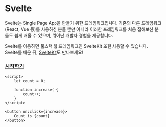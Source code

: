 # Svelte

Svelte는 Single Page App을 만들기 위한 프레임워크입니다. 기존의 다른 프레임워크(React, Vue 등)를 사용하신 분들 뿐만 아니라 이러한 프레임워크를 처음 접해보신 분들도 쉽게 배울 수 있으며, 뛰어난 개발자 경험을 제공합니다.

Svelte를 이용하면 풀스택 웹 프레임워크인 SvelteKit 또한 사용할 수 있습니다. Svelte를 배운 뒤, [SvelteKit](/framework/sveltekit)도 만나보세요!

[<h3>시작하기</h3>](/framework/svelte/0/개요)

```svelte
<script>
    let count = 0;
    
    function increase(){
        count++;
    }
</script>

<button on:click={increase}>
    Count is {count}
</button>
```